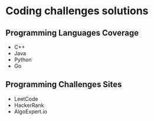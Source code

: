 # Coding challenges solutions

## Programming Languages Coverage
- C++
- Java
- Python
- Go

## Programming Challenges Sites
- LeetCode
- HackerRank
- AlgoExpert.io

